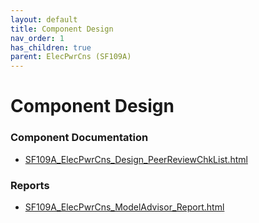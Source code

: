 ```yaml
---
layout: default
title: Component Design
nav_order: 1
has_children: true
parent: ElecPwrCns (SF109A)
---
```

# Component Design
### Component Documentation

- [SF109A_ElecPwrCns_Design_PeerReviewChkList.html](Doc/SF109A_ElecPwrCns_Design_PeerReviewChkList.html)

### Reports

- [SF109A_ElecPwrCns_ModelAdvisor_Report.html](Reports/SF109A_ElecPwrCns_ModelAdvisor_Report.html)

